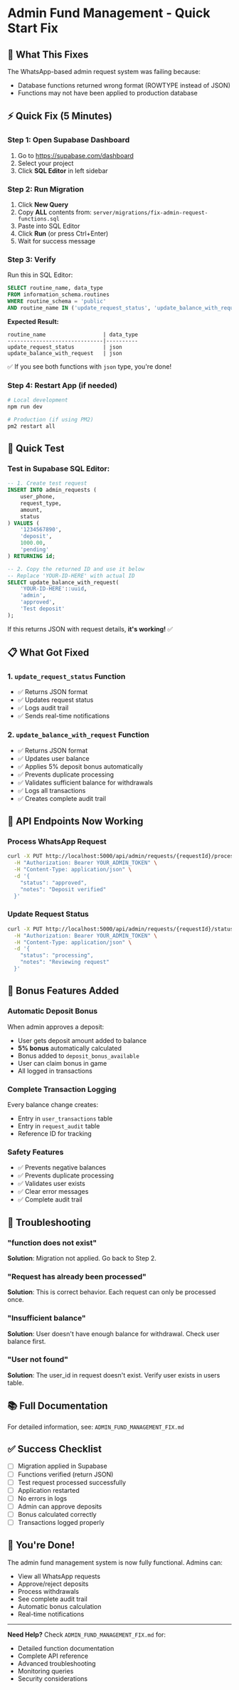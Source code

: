 # Admin Fund Management - Quick Start Fix

## 🎯 What This Fixes

The WhatsApp-based admin request system was failing because:
- Database functions returned wrong format (ROWTYPE instead of JSON)
- Functions may not have been applied to production database

## ⚡ Quick Fix (5 Minutes)

### Step 1: Open Supabase Dashboard

1. Go to https://supabase.com/dashboard
2. Select your project
3. Click **SQL Editor** in left sidebar

### Step 2: Run Migration

1. Click **New Query**
2. Copy **ALL** contents from: `server/migrations/fix-admin-request-functions.sql`
3. Paste into SQL Editor
4. Click **Run** (or press Ctrl+Enter)
5. Wait for success message

### Step 3: Verify

Run this in SQL Editor:

```sql
SELECT routine_name, data_type 
FROM information_schema.routines
WHERE routine_schema = 'public'
AND routine_name IN ('update_request_status', 'update_balance_with_request');
```

**Expected Result:**
```
routine_name                  | data_type
------------------------------|----------
update_request_status         | json
update_balance_with_request   | json
```

✅ If you see both functions with `json` type, you're done!

### Step 4: Restart App (if needed)

```bash
# Local development
npm run dev

# Production (if using PM2)
pm2 restart all
```

## 🧪 Quick Test

### Test in Supabase SQL Editor:

```sql
-- 1. Create test request
INSERT INTO admin_requests (
    user_phone, 
    request_type, 
    amount, 
    status
) VALUES (
    '1234567890',
    'deposit',
    1000.00,
    'pending'
) RETURNING id;

-- 2. Copy the returned ID and use it below
-- Replace 'YOUR-ID-HERE' with actual ID
SELECT update_balance_with_request(
    'YOUR-ID-HERE'::uuid,
    'admin',
    'approved',
    'Test deposit'
);
```

If this returns JSON with request details, **it's working!** ✅

## 📋 What Got Fixed

### 1. `update_request_status` Function
- ✅ Returns JSON format
- ✅ Updates request status
- ✅ Logs audit trail
- ✅ Sends real-time notifications

### 2. `update_balance_with_request` Function
- ✅ Returns JSON format
- ✅ Updates user balance
- ✅ Applies 5% deposit bonus automatically
- ✅ Prevents duplicate processing
- ✅ Validates sufficient balance for withdrawals
- ✅ Logs all transactions
- ✅ Creates complete audit trail

## 🔧 API Endpoints Now Working

### Process WhatsApp Request
```bash
curl -X PUT http://localhost:5000/api/admin/requests/{requestId}/process \
  -H "Authorization: Bearer YOUR_ADMIN_TOKEN" \
  -H "Content-Type: application/json" \
  -d '{
    "status": "approved",
    "notes": "Deposit verified"
  }'
```

### Update Request Status
```bash
curl -X PUT http://localhost:5000/api/admin/requests/{requestId}/status \
  -H "Authorization: Bearer YOUR_ADMIN_TOKEN" \
  -H "Content-Type: application/json" \
  -d '{
    "status": "processing",
    "notes": "Reviewing request"
  }'
```

## 🎁 Bonus Features Added

### Automatic Deposit Bonus
When admin approves a deposit:
- User gets deposit amount added to balance
- **5% bonus** automatically calculated
- Bonus added to `deposit_bonus_available`
- User can claim bonus in game
- All logged in transactions

### Complete Transaction Logging
Every balance change creates:
- Entry in `user_transactions` table
- Entry in `request_audit` table
- Reference ID for tracking

### Safety Features
- ✅ Prevents negative balances
- ✅ Prevents duplicate processing
- ✅ Validates user exists
- ✅ Clear error messages
- ✅ Complete audit trail

## 🚨 Troubleshooting

### "function does not exist"
**Solution**: Migration not applied. Go back to Step 2.

### "Request has already been processed"
**Solution**: This is correct behavior. Each request can only be processed once.

### "Insufficient balance"
**Solution**: User doesn't have enough balance for withdrawal. Check user balance first.

### "User not found"
**Solution**: The user_id in request doesn't exist. Verify user exists in users table.

## 📚 Full Documentation

For detailed information, see: `ADMIN_FUND_MANAGEMENT_FIX.md`

## ✅ Success Checklist

- [ ] Migration applied in Supabase
- [ ] Functions verified (return JSON)
- [ ] Test request processed successfully
- [ ] Application restarted
- [ ] No errors in logs
- [ ] Admin can approve deposits
- [ ] Bonus calculated correctly
- [ ] Transactions logged properly

## 🎉 You're Done!

The admin fund management system is now fully functional. Admins can:
- View all WhatsApp requests
- Approve/reject deposits
- Process withdrawals
- See complete audit trail
- Automatic bonus calculation
- Real-time notifications

---

**Need Help?** Check `ADMIN_FUND_MANAGEMENT_FIX.md` for:
- Detailed function documentation
- Complete API reference
- Advanced troubleshooting
- Monitoring queries
- Security considerations
